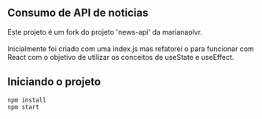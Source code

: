 ## Consumo de API de noticias
Este projeto é um fork do projeto 'news-api' da marianaolvr. <br><br>
Inicialmente foi criado com uma index.js mas refatorei o para funcionar com React com o objetivo de utilizar os conceitos de useState e useEffect.<br>

## Iniciando o projeto

<code>npm install</code><br>
<code>npm start</code>
